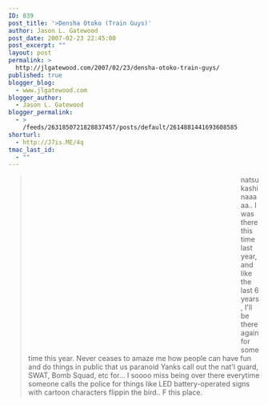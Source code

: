 ```yaml
---
ID: 839
post_title: '>Densha Otoko (Train Guys)'
author: Jason L. Gatewood
post_date: 2007-02-23 22:45:00
post_excerpt: ""
layout: post
permalink: >
  http://jlgatewood.com/2007/02/23/densha-otoko-train-guys/
published: true
blogger_blog:
  - www.jlgatewood.com
blogger_author:
  - Jason L. Gatewood
blogger_permalink:
  - >
    /feeds/2631850721828837457/posts/default/2614881441693608585
shorturl:
  - http://J7is.ME/4q
tmac_last_id:
  - ""
---
```

><object height="350" width="425" align="left"><param name="movie" value="http://www.youtube.com/v/mWzdp7Cg41w"></param><param name="wmode" value="transparent"><embed src="http://www.youtube.com/v/mWzdp7Cg41w" type="application/x-shockwave-flash" wmode="transparent" width="425" height="350"></embed></param></object>natsukashi naaaaa.. I was there this time last year, and like the last 6 years, I'll be there again for sometime this year. Never ceases to amaze me how people can have fun and do things in public that us paranoid Yanks call out the nat'l guard, SWAT, Bomb Squad, etc for... I soooo miss being over there everytime someone calls the police for things like LED battery-operated signs with cartoon characters flippin the bird.. F this place.